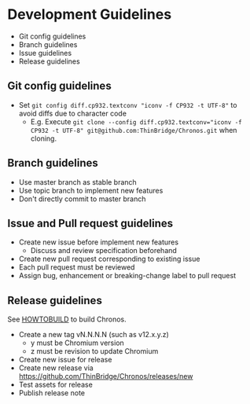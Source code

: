 # Development Guidelines

* Git config guidelines
* Branch guidelines
* Issue guidelines
* Release guidelines

## Git config guidelines

* Set `git config diff.cp932.textconv "iconv -f CP932 -t UTF-8"` to avoid diffs due to character code
  * E.g. Execute `git clone --config diff.cp932.textconv="iconv -f CP932 -t UTF-8" git@github.com:ThinBridge/Chronos.git` when cloning.

## Branch guidelines

* Use master branch as stable branch
* Use topic branch to implement new features
* Don't directly commit to master branch

## Issue and Pull request guidelines

* Create new issue before implement new features
  * Discuss and review specification beforehand
* Create new pull request corresponding to existing issue
* Each pull request must be reviewed
* Assign bug, enhancement or breaking-change label to pull request

## Release guidelines

See [HOWTOBUILD](https://github.com/ThinBridge/Chronos/blob/master/HOWTOBUILD.md) to build Chronos.

* Create a new tag vN.N.N.N (such as v12.x.y.z)
  * y must be Chromium version
  * z must be revision to update Chromium
* Create new issue for release
* Create new release via https://github.com/ThinBridge/Chronos/releases/new
* Test assets for release
* Publish release note
